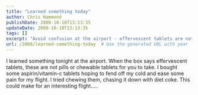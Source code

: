 ```yaml
---
title: "Learned something today"
author: Chris Hammond
publishDate: 2008-10-18T13:13:35
updateDate: 2008-10-18T13:13:35
tags: []
excerpt: "Avoid confusion at the airport - effervescent tablets are not chewable! Read about one traveler's mistake and how it made for a memorable flight."
url: /2008/learned-something-today  # Use the generated URL with year
---
```

<p>I learned something tonight at the airport. When the box says effervescent tablets, these are not pills or chewable tablets for you to take. I bought some aspirin/vitamin-c tablets hoping to fend off my cold and ease some pain for my flight. I tried chewing them, chasing it down with diet coke. This could make for an interesting flight…..</p>

